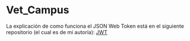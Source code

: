 # Vet_Campus

La explicación de como funciona el JSON Web Token está en el siguiente repositorio (el cual es de mi autoría): [JWT](https://github.com/EstebanSansart/JWT_Manual#952-generaterefreshtoken](https://github.com/EstebanSansart/JWT_Manual)https://github.com/EstebanSansart/JWT_Manual)
